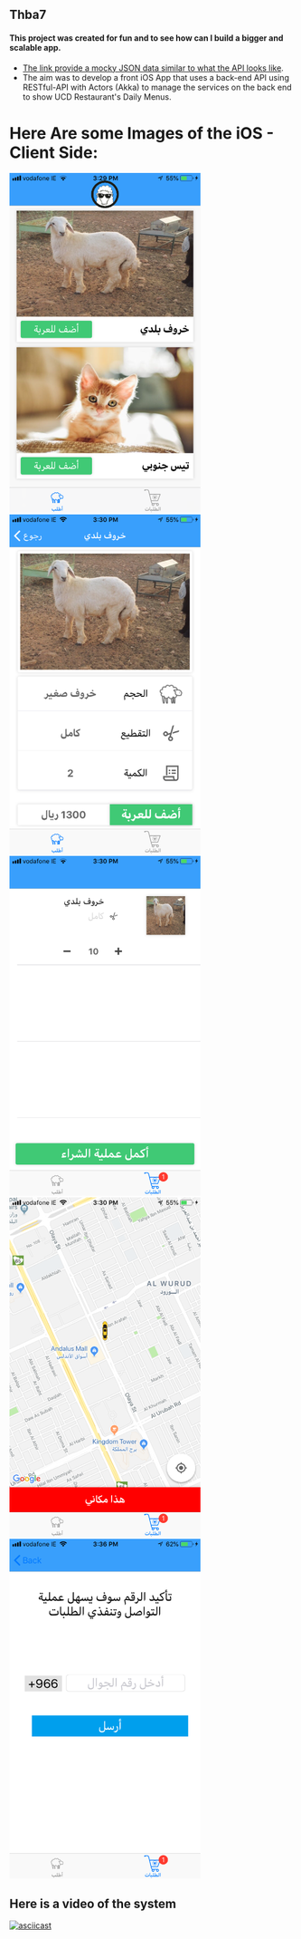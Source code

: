 ## Thba7
#### This project was created for fun and to see how can I build a bigger and scalable app.

- [The link provide a mocky JSON data similar to what the API looks like](http://www.mocky.io/v2/5a2afe432d0000162d91b28f).
- The aim was to develop a front iOS App that uses a back-end API using RESTful-API with Actors (Akka) to manage the services on the back end to show UCD Restaurant's Daily Menus.


# Here Are some Images of the iOS - Client Side:
<img src="https://raw.githubusercontent.com/Mohsenqaysi/Thba7/master/1.PNG?token=AKeUDhkmgf6kljj9FsyYqUdXhJ22Yohtks5bS1tcwA%3D%3D" alt="Smiley face" height="600" width="338" /> <img src="https://raw.githubusercontent.com/Mohsenqaysi/Thba7/master/2.PNG?token=AKeUDr0Mxe6aM2q2P4ksQXj6XIARuMSAks5bS1uswA%3D%3D" alt="Smiley face" height="600" width="338" /> <img src="https://raw.githubusercontent.com/Mohsenqaysi/Thba7/master/3.PNG?token=AKeUDjXBcIrNq5EBWsU3DK_smfdO0kujks5bS1vhwA%3D%3D" alt="Smiley face" height="600" width="338"/>
<img src="https://raw.githubusercontent.com/Mohsenqaysi/Thba7/master/4.PNG?token=AKeUDnt-T3Xue8zDmTWLcmuNgUJza3Mtks5bS1wCwA%3D%3D" alt="Smiley face" height="600" width="338" />
<img src="https://raw.githubusercontent.com/Mohsenqaysi/Thba7/master/5.PNG?token=AKeUDgICe9pqZvlLIkppC7BT2_b6E-FGks5bS13jwA%3D%3D" alt="Smiley face" height="600" width="338" />


## Here is a video of the system

[![asciicast](https://img.youtube.com/vi/l8-Q3eiSgi8/0.jpg)](https://youtu.be/l8-Q3eiSgi8)



